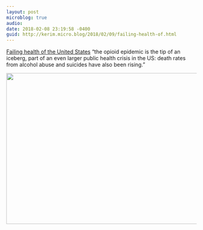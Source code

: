 ```yaml
---
layout: post
microblog: true
audio: 
date: 2018-02-08 23:19:58 -0400
guid: http://kerim.micro.blog/2018/02/09/failing-health-of.html
---
```

[Failing health of the United States](http://www.bmj.com/content/360/bmj.k496) “the opioid epidemic is the tip of an iceberg, part of an even larger public health crisis in the US: death rates from alcohol abuse and suicides have also been rising.”

<img src="http://micro.oxus.net/uploads/2018/ad325f0007.jpg" width="600" height="398" />
